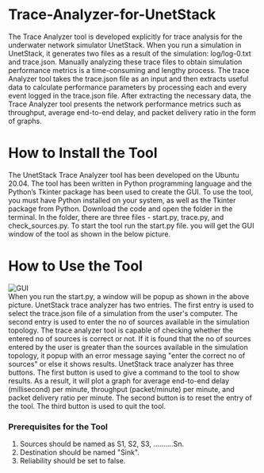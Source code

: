 # Trace-Analyzer-for-UnetStack
The Trace Analyzer tool is developed explicitly for trace analysis for the underwater network simulator UnetStack.  When you run a simulation in UnetStack, it generates two files as a result of the simulation: log/log-0.txt and trace.json. Manually analyzing these trace files to obtain simulation performance metrics is a time-consuming and lengthy process. The trace Analyzer tool takes the trace.json file as an input and then extracts useful data to calculate performance parameters by processing each and every event logged in the trace.json file.   After extracting the necessary data, the Trace Analyzer tool presents the network performance metrics such as throughput, average end-to-end delay, and packet delivery ratio in the form of graphs.
#  How to Install the Tool
The UnetStack Trace Analyzer tool has been developed on the Ubuntu 20.04. The tool has been written in Python programming language and the Python’s Tkinter package has been used to create the GUI. To use the tool, you must have Python installed on your system, as well as the Tkinter package from Python.
Download the code and open the folder in the terminal. In the folder, there are three files - start.py, trace.py, and check_sources.py. To start the tool run the start.py file. you will get the GUI window of the tool as shown in the below picture.

# How to Use the Tool
![GUI](https://user-images.githubusercontent.com/33829910/175817525-4c3af879-9594-46b0-9adb-bef7d1eb7fff.png)<br/>
When you run the start.py, a window will be popup as shown in the above picture. UnetStack trace analyzer has two entries. The first entry is used to select the trace.json file of a simulation from the user's computer. The second entry is used to enter the no of sources available in the simulation topology. The trace analyzer tool is capable of checking whether the entered no of sources is correct or not. If it is found that the no of sources entered by the user is greater than the sources available in the simulation topology, it popup with an error message saying "enter the correct no of sources" or else it shows results. UnetStack trace analyzer has three buttons. The first button is used to give a command to the tool to show results. As a result, it will plot a graph for average end-to-end delay (millisecond) per minute, throughput (packet/minute) per minute, and packet delivery ratio per minute. The second button is to reset the entry of the tool. The third button is used to quit the tool. 
### Prerequisites for the Tool
1. Sources should be named as S1, S2, S3, ..........Sn.
2. Destination should be named "Sink".
3. Reliability should be set to false.
